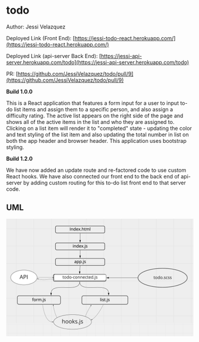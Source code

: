# todo

Author: Jessi Velazquez

Deployed Link (Front End): [https://jessi-todo-react.herokuapp.com/](https://jessi-todo-react.herokuapp.com/)

Deployed Link (api-server Back End): [https://jessi-api-server.herokuapp.com/todo](https://jessi-api-server.herokuapp.com/todo)

PR: [https://github.com/JessiVelazquez/todo/pull/9](https://github.com/JessiVelazquez/todo/pull/9)

**Build 1.0.0**

This is a React application that features a form input for a user to input to-do list items and assign them to a specific person, and also assign a difficulty rating. The active list appears on the right side of the page and shows all of the active items in the list and who they are assigned to. Clicking on a list item will render it to "completed" state - updating the color and text styling of the list item and also updating the total number in list on both the app header and browser header. This application uses bootstrap styling.

**Build 1.2.0**

We have now added an update route and re-factored code to use custom React hooks. We have also connected our front end to the back end of api-server by adding custom routing for this to-do list front end to that server code.

## UML

![UML](./UML2.png)

